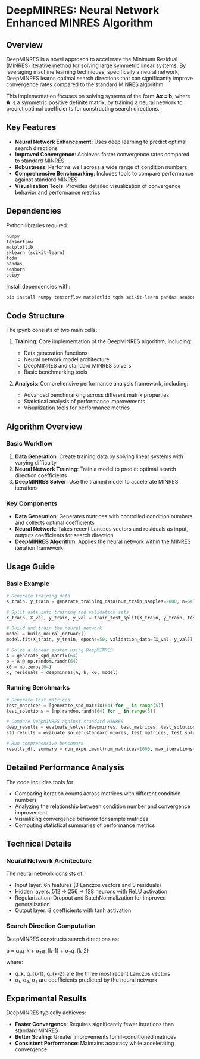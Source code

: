 # DeepMINRES: Neural Network Enhanced MINRES Algorithm

## Overview

DeepMINRES is a novel approach to accelerate the Minimum Residual (MINRES) iterative method for solving large symmetric linear systems. By leveraging machine learning techniques, specifically a neural network, DeepMINRES learns optimal search directions that can significantly improve convergence rates compared to the standard MINRES algorithm.

This implementation focuses on solving systems of the form **Ax = b**, where **A** is a symmetric positive definite matrix, by training a neural network to predict optimal coefficients for constructing search directions.

## Key Features

- **Neural Network Enhancement**: Uses deep learning to predict optimal search directions
- **Improved Convergence**: Achieves faster convergence rates compared to standard MINRES
- **Robustness**: Performs well across a wide range of condition numbers
- **Comprehensive Benchmarking**: Includes tools to compare performance against standard MINRES
- **Visualization Tools**: Provides detailed visualization of convergence behavior and performance metrics

## Dependencies

Python libraries required:

```python
numpy
tensorflow
matplotlib
sklearn (scikit-learn)
tqdm
pandas
seaborn
scipy
```

Install dependencies with:

```bash
pip install numpy tensorflow matplotlib tqdm scikit-learn pandas seaborn scipy
```

## Code Structure

The ipynb consists of two main cells:

1. **Training**: Core implementation of the DeepMINRES algorithm, including:
   - Data generation functions
   - Neural network model architecture
   - DeepMINRES and standard MINRES solvers
   - Basic benchmarking tools

2. **Analysis**: Comprehensive performance analysis framework, including:
   - Advanced benchmarking across different matrix properties
   - Statistical analysis of performance improvements
   - Visualization tools for performance metrics

## Algorithm Overview

### Basic Workflow

1. **Data Generation**: Create training data by solving linear systems with varying difficulty
2. **Neural Network Training**: Train a model to predict optimal search direction coefficients
3. **DeepMINRES Solver**: Use the trained model to accelerate MINRES iterations

### Key Components

- **Data Generation**: Generates matrices with controlled condition numbers and collects optimal coefficients
- **Neural Network**: Takes recent Lanczos vectors and residuals as input, outputs coefficients for search direction
- **DeepMINRES Algorithm**: Applies the neural network within the MINRES iteration framework

## Usage Guide

### Basic Example

```python
# Generate training data
X_train, y_train = generate_training_data(num_train_samples=2000, n=64)

# Split data into training and validation sets
X_train, X_val, y_train, y_val = train_test_split(X_train, y_train, test_size=0.2)

# Build and train the neural network
model = build_neural_network()
model.fit(X_train, y_train, epochs=50, validation_data=(X_val, y_val))

# Solve a linear system using DeepMINRES
A = generate_spd_matrix(64)
b = A @ np.random.randn(64)
x0 = np.zeros(64)
x, residuals = deepminres(A, b, x0, model)
```

### Running Benchmarks

```python
# Generate test matrices
test_matrices = [generate_spd_matrix(64) for _ in range(5)]
test_solutions = [np.random.randn(64) for _ in range(5)]

# Compare DeepMINRES against standard MINRES
deep_results = evaluate_solver(deepminres, test_matrices, test_solutions, "DeepMINRES")
std_results = evaluate_solver(standard_minres, test_matrices, test_solutions, "Standard MINRES")

# Run comprehensive benchmark
results_df, summary = run_experiment(num_matrices=1000, max_iterations=200)
```

## Detailed Performance Analysis

The code includes tools for:
- Comparing iteration counts across matrices with different condition numbers
- Analyzing the relationship between condition number and convergence improvement
- Visualizing convergence behavior for sample matrices
- Computing statistical summaries of performance metrics

## Technical Details

### Neural Network Architecture

The neural network consists of:
- Input layer: 6n features (3 Lanczos vectors and 3 residuals)
- Hidden layers: 512 → 256 → 128 neurons with ReLU activation
- Regularization: Dropout and BatchNormalization for improved generalization
- Output layer: 3 coefficients with tanh activation

### Search Direction Computation

DeepMINRES constructs search directions as:

p = α₁q_k + α₂q_{k-1} + α₃q_{k-2}

where:
- q_k, q_{k-1}, q_{k-2} are the three most recent Lanczos vectors
- α₁, α₂, α₃ are coefficients predicted by the neural network

## Experimental Results

DeepMINRES typically achieves:
- **Faster Convergence**: Requires significantly fewer iterations than standard MINRES
- **Better Scaling**: Greater improvements for ill-conditioned matrices
- **Consistent Performance**: Maintains accuracy while accelerating convergence


